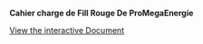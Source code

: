 **Cahier charge de Fill Rouge De ProMegaEnergie**

[View the interactive Document](https://docs.google.com/document/d/1gSGUCAMKRtAaZXzQY6QEN40Z6lsKEThVhWvI3pWYmnk/edit?usp=sharing)
